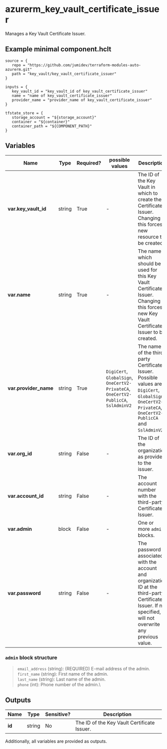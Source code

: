 # azurerm_key_vault_certificate_issuer

Manages a Key Vault Certificate Issuer.

## Example minimal component.hclt

```hcl
source = {
   repo = "https://github.com/jumidev/terraform-modules-auto-azurerm.git" 
   path = "key_vault/key_vault_certificate_issuer" 
}

inputs = {
   key_vault_id = "key_vault_id of key_vault_certificate_issuer" 
   name = "name of key_vault_certificate_issuer" 
   provider_name = "provider_name of key_vault_certificate_issuer" 
}

tfstate_store = {
   storage_account = "${storage_account}" 
   container = "${container}" 
   container_path = "${COMPONENT_PATH}" 
}

```

## Variables

| Name | Type | Required? |  possible values |  Description |
| ---- | ---- | --------- |  ----------- | ----------- |
| **var.key_vault_id** | string | True | -  |  The ID of the Key Vault in which to create the Certificate Issuer. Changing this forces a new resource to be created. | 
| **var.name** | string | True | -  |  The name which should be used for this Key Vault Certificate Issuer. Changing this forces a new Key Vault Certificate Issuer to be created. | 
| **var.provider_name** | string | True | `DigiCert`, `GlobalSign`, `OneCertV2-PrivateCA`, `OneCertV2-PublicCA`, `SslAdminV2`  |  The name of the third-party Certificate Issuer. Possible values are: `DigiCert`, `GlobalSign`, `OneCertV2-PrivateCA`, `OneCertV2-PublicCA` and `SslAdminV2`. | 
| **var.org_id** | string | False | -  |  The ID of the organization as provided to the issuer. | 
| **var.account_id** | string | False | -  |  The account number with the third-party Certificate Issuer. | 
| **var.admin** | block | False | -  |  One or more `admin` blocks. | 
| **var.password** | string | False | -  |  The password associated with the account and organization ID at the third-party Certificate Issuer. If not specified, will not overwrite any previous value. | 

### `admin` block structure

> `email_address` (string): (REQUIRED) E-mail address of the admin.\
> `first_name` (string): First name of the admin.\
> `last_name` (string): Last name of the admin.\
> `phone` (int): Phone number of the admin.\



## Outputs

| Name | Type | Sensitive? | Description |
| ---- | ---- | --------- | --------- |
| **id** | string | No  | The ID of the Key Vault Certificate Issuer. | 

Additionally, all variables are provided as outputs.
